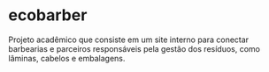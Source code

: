 # ecobarber
Projeto acadêmico que consiste em um site interno para conectar barbearias e parceiros responsáveis pela gestão dos resíduos, como lâminas, cabelos e embalagens.
